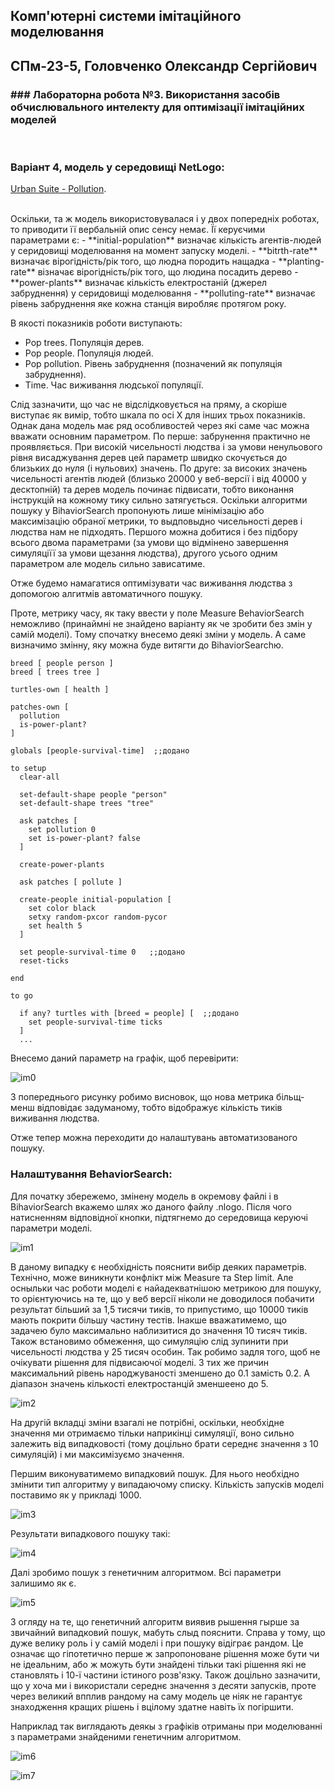 ## Комп'ютерні системи імітаційного моделювання
## СПм-23-5, **Головченко Олександр Сергійович**
### ### Лабораторна робота №**3**. Використання засобів обчислювального интелекту для оптимізації імітаційних моделей

<br>

### Варіант 4, модель у середовищі NetLogo:
[Urban Suite - Pollution](http://www.netlogoweb.org/launch#http://www.netlogoweb.org/assets/modelslib/Curricular%20Models/Urban%20Suite/Urban%20Suite%20-%20Pollution.nlogo).

<br>
Оскільки, та ж модель використовувалася і у двох попередніх роботах, то приводити її вербальній опис сенсу немає. Її керуєчими параметрами є:
- **initial-population** визначає кількість агентів-людей у серидовищі моделювання на момент запуску моделі.
- **bitrth-rate** визначає вірогідність/рік того, що людна породить нащадка 
- **planting-rate** візначає вірогідність/рік того, що людина посадить дерево
- **power-plants** визначає кількість електростаній (джерел забруднення) у серидовищі моделювання
- **polluting-rate** визначає рівень забруднення яке кожна станція виробляє протягом року.

В якості показників роботи виступають:
- Pop trees. Популяція дерев.
- Pop people. Популяція людей.
- Pop pollution. Рівень забруднення (позначений як популяція забруднення).
- Time. Час виживання людської популяції.

Слід зазначити, що час не відслідковується на пряму, а скоріше виступає як вимір, тобто шкала по осі Х для інших трьох показників. Однак дана модель має ряд особливостей через які саме час можна вважати основним параметром. По перше: забрунення практично не проявляється. При високій чисельності людства і за умови ненульового рівня висаджування дерев цей параметр швидко скочується до близьких до нуля (і нульових) значень. По друге: за високих значень чисельності агентів людей (близько 20000 у веб-версії і від 40000 у десктопній) та дерев модель починає підвисати, тобто виконання інструкцій на кожному тику сильно затягується. Оскільки алгоритми пошуку у BihaviorSearch пропонують лише мінімізацію або максимізацію обраної метрики, то выдповыдно чисельності дерев і людства нам не підходять. Першого можна добитися і без підбору всього двома параметрами (за умови що відмінено завершення симуляціїї за умови щезання людства), другого усього одним параметром але модель сильно зависатиме.

Отже будемо намагатися оптимізувати час виживання людства з допомогою алгитмів автоматичного пошуку. 

Проте, метрику часу, як таку ввести у поле Measure BehaviorSearch неможливо (принаймні не знайдено варіанту як че зробити без змін у самій моделі). Тому спочатку внесемо деякі зміни у модель. А саме визначимо змінну, яку можна буде витягти до BihaviorSearchю.


```
breed [ people person ]  
breed [ trees tree ]  
  
turtles-own [ health ]  
  
patches-own [  
  pollution  
  is-power-plant?  
]  
  
globals [people-survival-time]  ;;додано
  
to setup  
  clear-all  
  
  set-default-shape people "person"  
  set-default-shape trees "tree"  
  
  ask patches [  
    set pollution 0  
    set is-power-plant? false  
  ]  
  
  create-power-plants  
  
  ask patches [ pollute ]  
  
  create-people initial-population [  
    set color black  
    setxy random-pxcor random-pycor  
    set health 5  
  ]  
  
  set people-survival-time 0   ;;додано
  reset-ticks  
    
end  
  
to go  
  
  if any? turtles with [breed = people] [  ;;додано
    set people-survival-time ticks  
  ]
  ...
```
Внесемо даний параметр на графік, щоб перевірити:

![im0](im20241120165234.png)

З попереднього рисунку робимо висновок, що нова метрика більщ-менш відповідає задуманому, тобто відображує кількість тиків виживання людства.

Отже тепер можна переходити до налаштувань автоматизованого пошуку.

### Налаштування BehaviorSearch:

Для початку збережемо, змінену модель в окремову файлі і в BihaviorSearch вкажемо шлях жо даного файлу .nlogo. Після чого натисненням відповідної кнопки, підтягнемо до середовища керуючі параметри моделі. 

![im1](im20241120183752.png)

В даному випадку є необхідність пояснити вибір деяких параметрів. Технічно, може виникнути конфлікт між Measure та Step limit. Але осныльки час роботи моделі є найадекватнішою метрикою для пошуку, то орієнтуючись на те, що у веб версії ніколи не доводилося побачити результат більший за 1,5 тисячи тиків, то припустимо, що 10000 тиків мають покрити більшу частину тестів. Інакше вважатимемо, що задачею було максимально наблизитися до значення 10 тисяч тиків. Також встановимо обмеження, що симуляцію слід зупинити при чисельності людства у 25 тисяч особин. Так робимо задля того, щоб не очікувати рішення для підвисаючої моделі. З тих же причин максимальний рівень народжуваності зменшено до 0.1 замість 0.2. А діапазон значень кількості електростанцій зменшеено до 5.

![im2](im20241120172255.png)

На другій вкладці зміни взагалі не потрібні, оскільки, необхідне значення ми отримаємо тільки наприкінці симуляції, воно сильно залежить від випадковості (тому доцільно брати середнє значення з 10 симуляцій) і ми максимізуємо значення.

Першим виконуватимемо випадковий пошук. Для нього необхідно змінити тип алгоритму у випадаючому списку. Кількість запусків моделі поставимо як у прикладі 1000.

![im3](im20241120172618.png)

Результати випадкового пошуку такі:

![im4](im20241120183319.png)

Далі зробимо пошук з генетичним алгоритмом. Всі параметри залишимо як є. 

![im5](im20241120190446.png)

З огляду на те, що генетичний алгоритм виявив рышення гырше за звичайний випадковий пошук, мабуть слыд пояснити. Справа у тому, що дуже велику роль і у самій моделі і при пошуку відіграє рандом. Це означає що гіпотетично перше ж запропоноване рішення може бути чи не ідеальним, або ж можуть бути знайдені тільки такі рішення які не становлять і 10-ї частини істиного розв'язку. Також доцільно зазначити, що у хоча ми і використали середнє значення з десяти запусків, проте через великий впплив рандому на саму модель це ніяк не гарантує знаходження кращих рішень і вцілому здатне навіть їх погіршити.  

Наприклад так виглядають деякы з графіків отриманы при моделюванні з параметрами знайденими генетичним алгоритмом.

![im6](im20241120192942.png)

![im7](im20241120193349.png)
